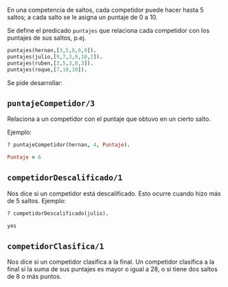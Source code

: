 En una competencia de saltos, cada competidor puede hacer hasta 5 saltos; a cada salto se le asigna un puntaje de 0 a 10.

Se define el predicado `puntajes` que relaciona cada competidor con los puntajes de sus saltos, p.ej.

```prolog
puntajes(hernan,[3,5,8,6,9]).
puntajes(julio,[9,7,3,9,10,2]).
puntajes(ruben,[3,5,3,8,3]).
puntajes(roque,[7,10,10]).
```

Se pide desarrollar:

## `puntajeCompetidor/3`

Relaciona a un competidor con el puntaje que obtuvo en un cierto salto.

Ejemplo:

```prolog
? puntajeCompetidor(hernan, 4, Puntaje).

Puntaje = 6
```
## `competidorDescalificado/1`

Nos dice si un competidor está descalificado. Esto ocurre cuando hizo más de 5 saltos.  Ejemplo:

```prolog
? competidorDescalificado(julio).

yes
```

## `competidorClasifica/1`

Nos dice si un competidor clasifica a la final. Un competidor clasifica a la final si la suma de sus puntajes es mayor o igual a 28, o si tiene dos saltos de 8 o más puntos.

